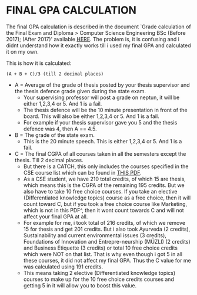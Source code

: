 # FINAL GPA CALCULATION

The final GPA calculation is described in the document `Grade calculation of the Final Exam and Diploma > Computer Science Engineering BSc (Before 2017); (After 2017)' available [HERE](https://www.inf.unideb.hu/en/node/1820). The problem is, it is confusing and i didnt understand how it exactly works till i used my final GPA and calculated it on my own.

This is how it is calculated:

```
(A + B + C)/3 (till 2 decimal places)
```

-   A = Average of the grade of thesis posted by your thesis supervisor and the thesis defence grade given during the state exam.
    -   Your supervising professor will post a grade on neptun, it will be either 1,2,3,4 or 5. And 1 is a fail.
    -   The thesis defence will be the 10 minute presentation in front of the board. This will also be either 1,2,3,4 or 5. And 1 is a fail.
    -   For example if your thesis supervisor gave you 5 and the thesis defence was 4, then A == 4.5.
-   B = The grade of the state exam.
    -   This is the 20 minute speech. This is either 1,2,3,4 or 5. And 1 is a fail.
-   C = The final CGPA of all courses taken in all the semesters except the thesis. Till 2 decimal places.
    -   But there is a CATCH, this only includes the courses specified in the CSE course list which can be found in [THIS PDF](https://www.edu.unideb.hu/tartalom/downloads/Computer%20Science%20Engineering%20BSc%20bulletin-2017.pdf?_ga=2.240932483.1476949899.1640888386-852605631.1623741095).
    -   As a CSE student, we have 210 total credits, of which 15 are thesis, which means this is the CGPA of the remaining 195 credits. But we also have to take 10 free choice courses. If you take an elective (Differentiated knowledge topics) course as a free choice, then it will count toward C, but if you took a free choice course like Marketing, which is not in this PDF^, then it wont count towards C and will not affect your final GPA at all.
    -   For example for me, i took total of 216 credits, of which we remove 15 for thesis and get 201 credits. But i also took Ayurveda (2 credits), Sustainability and current environmental issues (3 credits), Foundations of Innovation and Entrepre-neurship (MÜZLI) (2 credits) and Business Etiquette (3 credits) or total 10 free choice credits which were NOT on that list. That is why even though i got 5 in all these courses, it did not affect my final GPA. Thus the C value for me was calculated using 191 credits.
    -   This means taking 2 elective (Differentiated knowledge topics) courses to make up for the 10 free choice credits courses and getting 5 in it will allow you to boost this value.
